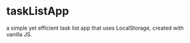 # taskListApp
a simple yet efficient task list app that uses LocalStorage, created with vanilla JS. 
